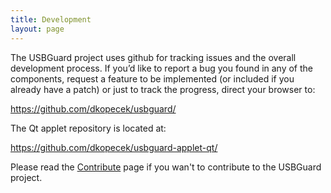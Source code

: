 ```yaml
---
title: Development
layout: page
---
```


The USBGuard project uses github for tracking issues and the overall development process. If you’d like to report a bug you found in any of the components, request a feature to be implemented (or included if you already have a patch) or just to track the progress, direct your browser to:

https://github.com/dkopecek/usbguard/

The Qt applet repository is located at:

https://github.com/dkopecek/usbguard-applet-qt/

Please read the [Contribute](/contribute) page if you wan't to contribute to the USBGuard project.
